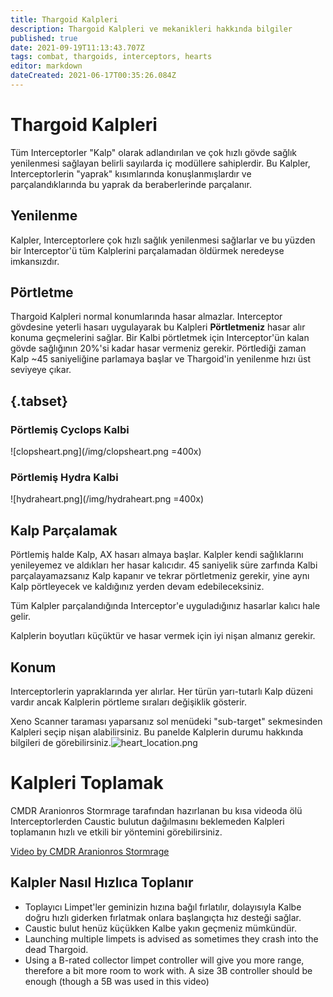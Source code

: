 ```yaml
---
title: Thargoid Kalpleri
description: Thargoid Kalpleri ve mekanikleri hakkında bilgiler
published: true
date: 2021-09-19T11:13:43.707Z
tags: combat, thargoids, interceptors, hearts
editor: markdown
dateCreated: 2021-06-17T00:35:26.084Z
---
```


# Thargoid Kalpleri
Tüm Interceptorler "Kalp" olarak adlandırılan ve çok hızlı gövde sağlık yenilenmesi sağlayan belirli sayılarda iç modüllere sahiplerdir. Bu Kalpler, Interceptorlerin "yaprak" kısımlarında konuşlanmışlardır ve parçalandıklarında bu yaprak da beraberlerinde parçalanır.

## Yenilenme

Kalpler, Interceptorlere çok hızlı sağlık yenilenmesi sağlarlar ve bu yüzden bir Interceptor'ü tüm Kalplerini parçalamadan öldürmek neredeyse imkansızdır.

## Pörtletme

Thargoid Kalpleri normal konumlarında hasar almazlar. Interceptor gövdesine yeterli hasarı uygulayarak bu Kalpleri **Pörtletmeniz** hasar alır konuma geçmelerini sağlar. Bir Kalbi pörtletmek için Interceptor'ün kalan gövde sağlığının 20%'si kadar hasar vermeniz gerekir. Pörtlediği zaman Kalp ~45 saniyeliğine parlamaya başlar ve Thargoid'in yenilenme hızı üst seviyeye çıkar.

## {.tabset}

### Pörtlemiş Cyclops Kalbi
!\[clopsheart.png\](/img/clopsheart.png =400x)

### Pörtlemiş Hydra Kalbi
!\[hydraheart.png\](/img/hydraheart.png =400x)

## Kalp Parçalamak

Pörtlemiş halde Kalp, AX hasarı almaya başlar. Kalpler kendi sağlıklarını yenileyemez ve aldıkları her hasar kalıcıdır. 45 saniyelik süre zarfında Kalbi parçalayamazsanız Kalp kapanır ve tekrar pörtletmeniz gerekir, yine aynı Kalp pörtleyecek ve kaldığınız yerden devam edebileceksiniz.

Tüm Kalpler parçalandığında Interceptor'e uyguladığınız hasarlar kalıcı hale gelir.

Kalplerin boyutları küçüktür ve hasar vermek için iyi nişan almanız gerekir.

## Konum

Interceptorlerin yapraklarında yer alırlar. Her türün yarı-tutarlı Kalp düzeni vardır ancak Kalplerin pörtleme sıraları değişiklik gösterir.

Xeno Scanner taraması yaparsanız sol menüdeki "sub-target" sekmesinden Kalpleri seçip nişan alabilirsiniz. Bu panelde Kalplerin durumu hakkında bilgileri de görebilirsiniz.![heart_location.png](/img/heart_location.png)

# Kalpleri Toplamak

CMDR Aranionros Stormrage tarafından hazırlanan bu kısa videoda ölü Interceptorlerden Caustic bulutun dağılmasını beklemeden Kalpleri toplamanın hızlı ve etkili bir yöntemini görebilirsiniz.

[Video by CMDR Aranionros Stormrage](https://youtu.be/YBM9TqCZJMg)


## Kalpler Nasıl Hızlıca Toplanır
- Toplayıcı Limpet'ler geminizin hızına bağıl fırlatılır, dolayısıyla Kalbe doğru hızlı giderken fırlatmak onlara başlangıçta hız desteği sağlar.
- Caustic bulut henüz küçükken Kalbe yakın geçmeniz mümkündür.
- Launching multiple limpets is advised as sometimes they crash into the dead Thargoid.
- Using a B-rated collector limpet controller will give you more range, therefore a bit more room to work with. A size 3B controller should be enough (though a 5B was used in this video)